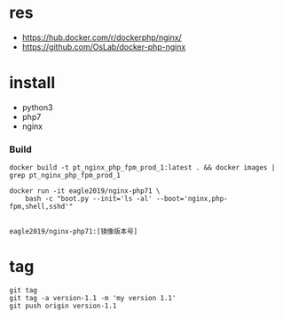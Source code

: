 # res

- https://hub.docker.com/r/dockerphp/nginx/
- https://github.com/OsLab/docker-php-nginx


# install 

- python3
- php7
- nginx

### Build
    
    docker build -t pt_nginx_php_fpm_prod_1:latest . && docker images | grep pt_nginx_php_fpm_prod_1

    docker run -it eagle2019/nginx-php71 \
        bash -c "boot.py --init='ls -al' --boot='nginx,php-fpm,shell,sshd'"


	eagle2019/nginx-php71:[镜像版本号]

                
# tag
	
	git tag
	git tag -a version-1.1 -m 'my version 1.1' 
	git push origin version-1.1